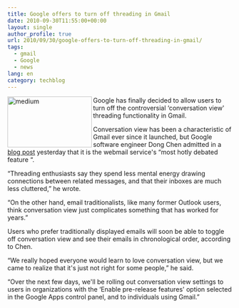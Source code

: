 ```yaml
---
title: Google offers to turn off threading in Gmail
date: 2010-09-30T11:55:00+00:00
layout: single
author_profile: true
url: 2010/09/30/google-offers-to-turn-off-threading-in-gmail/
tags:
  - gmail
  - Google
  - news
lang: en
category: techblog
---
```

[<img title="medium" border="0" alt="medium" align="left" src="http://lh6.ggpht.com/_vaUVXcmC3OI/TKRzvkV3BWI/AAAAAAAACkg/j45-u4ygyec/medium_thumb%5B1%5D.jpg?imgmax=800" width="189" height="114" />](http://lh3.ggpht.com/_vaUVXcmC3OI/TKRzubDZKlI/AAAAAAAACkc/jzrVecJAzpQ/s1600-h/medium%5B4%5D.jpg)Google has finally decided to allow users to turn off the controversial &#8216;conversation view' threading functionality in Gmail.

Conversation view has been a characteristic of Gmail ever since it launched, but Google software engineer Dong Chen admitted in a [blog post](http://googleenterprise.blogspot.com/2010/09/threaded-email-or-not-now-its-your.html) yesterday that it is the webmail service's “most hotly debated feature “.

“Threading enthusiasts say they spend less mental energy drawing connections between related messages, and that their inboxes are much less cluttered,” he wrote.

“On the other hand, email traditionalists, like many former Outlook users, think conversation view just complicates something that has worked for years.”

Users who prefer traditionally displayed emails will soon be able to toggle off conversation view and see their emails in chronological order, according to Chen.

“We really hoped everyone would learn to love conversation view, but we came to realize that it's just not right for some people,” he said.

“Over the next few days, we'll be rolling out conversation view settings to users in organizations with the &#8216;Enable pre-release features' option selected in the Google Apps control panel, and to individuals using Gmail.”